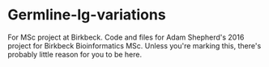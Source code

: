 # Germline-Ig-variations
For MSc project at Birkbeck.
Code and files for Adam Shepherd's 2016 project for Birkbeck Bioinformatics MSc.
Unless you're marking this, there's probably little reason for you to be here.

